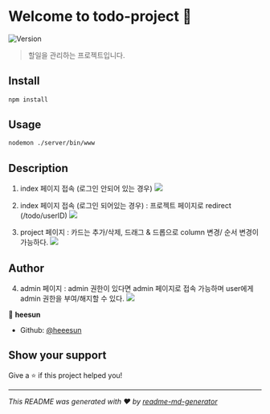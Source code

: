 # Welcome to todo-project 👋
![Version](https://img.shields.io/badge/version-0.0.1-blue.svg?cacheSeconds=2592000)

> 할일을 관리하는 프로젝트입니다.

## Install

```sh
npm install
```

## Usage

```sh
nodemon ./server/bin/www
```

## Description
1. index 페이지 접속 (로그인 안되어 있는 경우)
![](https://i.imgur.com/POpIl2B.png)

2. index 페이지 접속 (로그인 되어있는 경우)
: 프로젝트 페이지로 redirect (/todo/userID)
![](https://i.imgur.com/gmhQwu4.png)

3. project 페이지
: 카드는 추가/삭제, 드래그 & 드롭으로 column 변경/ 순서 변경이 가능하다.
![](https://i.imgur.com/IQEcBZ1.png)
## Author

4. admin 페이지
: admin 권한이 있다면 admin 페이지로 접속 가능하며 user에게 admin 권한을 부여/해지할 수 있다.
![](https://i.imgur.com/G63l4Np.png)


👤 **heesun**

* Github: [@heeesun](https://github.com/heeesun)

## Show your support

Give a ⭐️ if this project helped you!


***
_This README was generated with ❤️ by [readme-md-generator](https://github.com/kefranabg/readme-md-generator)_